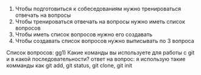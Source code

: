 1) Чтобы подготовиться к собеседованиям нужно тренироваться отвечать на вопросы
2) Чтобы тренироваться отвечать на вопросы нужно иметь список вопросов
3) Чтобы иметь список вопросов нужно его создавать 
4) Чтобы создавать список вопросов нужно выписывать по 3 вопроса

Список вопросов:
gg1) Какие команды вы используете для работы с git и в какой последовательности?
  ответ на вопрос: я использую такие комманды как git add, git status, git clone, git init


